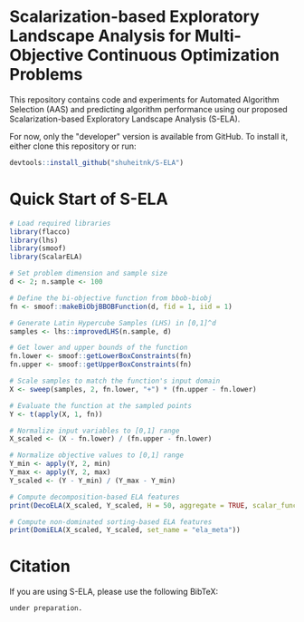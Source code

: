 # Scalarization-based Exploratory Landscape Analysis for Multi-Objective Continuous Optimization Problems

This repository contains code and experiments for Automated Algorithm Selection (AAS) and predicting algorithm performance using our proposed Scalarization-based Exploratory Landscape Analysis (S-ELA).

For now, only the "developer" version is available from GitHub. To install it, either clone this repository or run:

```r
devtools::install_github("shuheitnk/S-ELA")
```

# Quick Start of S-ELA

```r
# Load required libraries
library(flacco)
library(lhs)
library(smoof)
library(ScalarELA)

# Set problem dimension and sample size
d <- 2; n.sample <- 100

# Define the bi-objective function from bbob-biobj
fn <- smoof::makeBiObjBBOBFunction(d, fid = 1, iid = 1)

# Generate Latin Hypercube Samples (LHS) in [0,1]^d
samples <- lhs::improvedLHS(n.sample, d)

# Get lower and upper bounds of the function
fn.lower <- smoof::getLowerBoxConstraints(fn)
fn.upper <- smoof::getUpperBoxConstraints(fn)

# Scale samples to match the function's input domain
X <- sweep(samples, 2, fn.lower, "+") * (fn.upper - fn.lower)

# Evaluate the function at the sampled points
Y <- t(apply(X, 1, fn))

# Normalize input variables to [0,1] range
X_scaled <- (X - fn.lower) / (fn.upper - fn.lower)

# Normalize objective values to [0,1] range
Y_min <- apply(Y, 2, min)
Y_max <- apply(Y, 2, max)
Y_scaled <- (Y - Y_min) / (Y_max - Y_min)

# Compute decomposition-based ELA features
print(DecoELA(X_scaled, Y_scaled, H = 50, aggregate = TRUE, scalar_func = "weightedsum", set_name = "ela_distr"))

# Compute non-dominated sorting-based ELA features
print(DomiELA(X_scaled, Y_scaled, set_name = "ela_meta"))


```

# Citation

If you are using S-ELA, please use the following BibTeX:

```r
under preparation.
```
